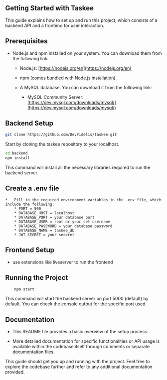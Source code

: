 Getting Started with Taskee
---------------------------------

This guide explains how to set up and run this project, which consists of a backend API and a frontend for user interaction.

## Prerequisites

*   Node.js and npm installed on your system. You can download them from the following link:
    
    *   Node.js: [https://nodejs.org/en](https://nodejs.org/en)
        
    *   npm (comes bundled with Node.js installation)
        
    *   A MySQL database. You can download it from the following link:

        *   MySQL Community Server: [https://dev.mysql.com/downloads/mysql/](https://dev.mysql.com/downloads/mysql/)
        

## Backend Setup

```bash
git clone https://github.com/DevFidelis/taskee.git
```
Start by cloning the taskee repository to your localhost.
    
```bash
cd backend 
npm install
``` 
This command will install all the necessary libraries required to run the backend server.
    
## Create a .env file
    
    *   Fill in the required environment variables in the .env file, which include the following:
        * PORT = 500
        * DATABASE_HOST = localhost
        * DATABASE_PORT = your database port
        * DATABASE_USER = root or your set username
        * DATABASE_PASSWORD = your database password
        * DATABASE_NAME = taskee_db
        * JWT_SECRET = your seceret

## Frontend Setup
* use extensions like liveserver to run the frontend 

## Running the Project

```bash
    npm start
``` 
This command will start the backend server on port 5000 (default) by default. You can check the console output for the specific port used.
    
## Documentation

*   This README file provides a basic overview of the setup process.
    
*   More detailed documentation for specific functionalities or API usage is available within the codebase itself through comments or separate documentation files.

This guide should get you up and running with the project. Feel free to explore the codebase further and refer to any additional documentation provided.